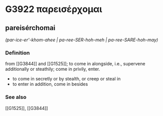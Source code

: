 # G3922 παρεισέρχομαι

## pareisérchomai

_(par-ice-er'-khom-ahee | pa-ree-SER-hoh-meh | pa-ree-SARE-hoh-may)_

### Definition

from [[G3844]] and [[G1525]]; to come in alongside, i.e., supervene additionally or steathily; come in privily, enter.

- to come in secretly or by stealth, or creep or steal in
- to enter in addition, come in besides

### See also

[[G1525]], [[G3844]]

